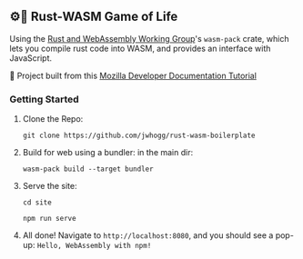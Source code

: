 ## ⚙️🦀 Rust-WASM Game of Life
Using the [Rust and WebAssembly Working Group](https://github.com/rustwasm)'s `wasm-pack` crate, which lets you compile rust code into WASM, and provides an interface with JavaScript.

📖 Project built from this [Mozilla Developer Documentation Tutorial](https://developer.mozilla.org/en-US/docs/WebAssembly/Rust_to_Wasm)

### Getting Started

1. Clone the Repo:
   ```
   git clone https://github.com/jwhogg/rust-wasm-boilerplate
   ```
2. Build for web using a bundler:
   in the main dir:
   ```
   wasm-pack build --target bundler
   ```
3. Serve the site:
   ```
   cd site
   ```
   ```
   npm run serve
   ```
4. All done! Navigate to `http://localhost:8080`, and you should see a pop-up: `Hello, WebAssembly with npm!`
